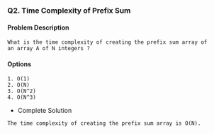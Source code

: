 ### Q2. Time Complexity of Prefix Sum
#### Problem Description
```text
What is the time complexity of creating the prefix sum array of 
an array A of N integers ?
```
#### Options
```text
1. O(1)
2. O(N)
3. O(N^2)
4. O(N^3)
```

* Complete Solution
```text
The time complexity of creating the prefix sum array is O(N).
```
